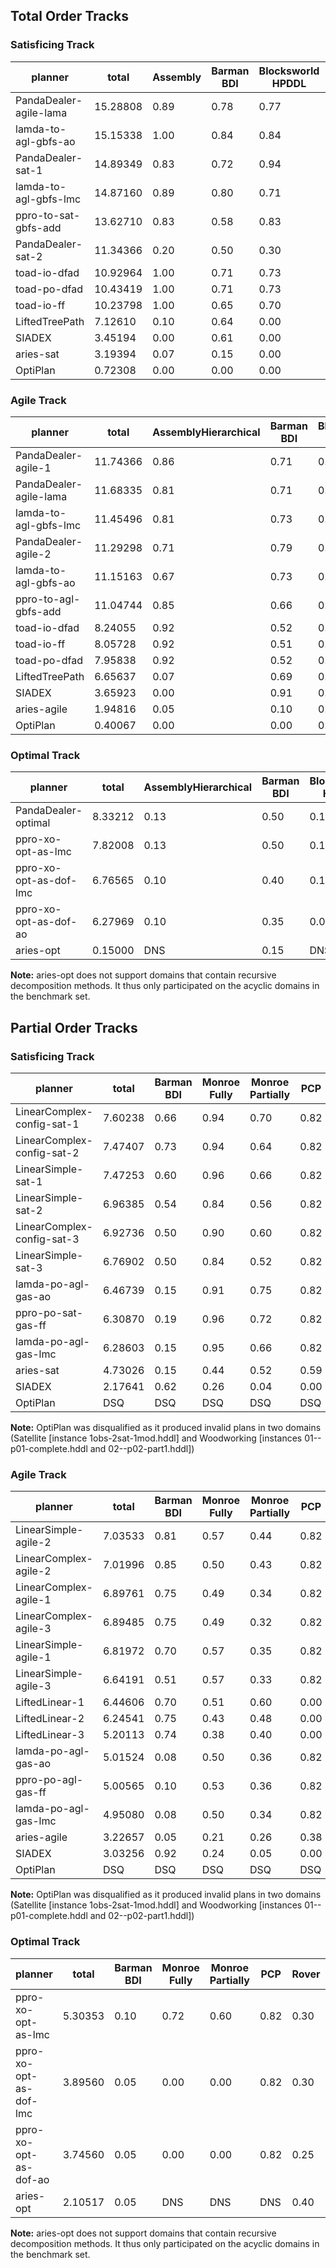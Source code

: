 



## Total Order Tracks

### Satisficing Track


|planner|total|Assembly|Barman BDI|Blocksworld HPDDL|Depots|Factories simple|Freecell Learned|Hiking|Logistics Learned|Minecraft Player|Minecraft Regular|Monroe Fully|Monroe Partially|Multiarm Blocksworld|Robot|Rover GTOHP|Satellite GTOHP|Towers|Transport|Woodworking|SharpSAT|lamps|Snake|
|---|---|---|---|---|---|---|---|---|---|---|---|---|---|---|---|---|---|---|---|---|---|---|---|
|PandaDealer-agile-lama|15.28808|0.89|0.78|0.77|0.90|0.67|0.13|0.83|0.98|0.20|0.71|0.94|0.68|0.95|0.92|0.88|0.92|0.65|0.73|0.69|0.46|0.48|0.14|
|lamda-to-agl-gbfs-ao|15.15338|1.00|0.84|0.84|0.90|0.42|0.04|0.83|1.00|0.20|0.71|0.97|0.65|0.96|0.90|0.90|0.94|0.65|0.65|0.76|0.48|0.40|0.11|
|PandaDealer-sat-1|14.89349|0.83|0.72|0.94|0.72|0.48|0.20|0.87|0.85|0.20|0.71|0.93|0.63|0.97|0.81|0.87|0.94|0.65|0.55|0.97|0.47|0.45|0.14|
|lamda-to-agl-gbfs-lmc|14.87160|0.89|0.80|0.71|0.87|0.42|0.07|0.80|1.00|0.20|0.71|0.97|0.59|0.95|0.91|0.93|0.92|0.65|0.80|0.70|0.47|0.40|0.11|
|ppro-to-sat-gbfs-add|13.62710|0.83|0.58|0.83|0.72|0.37|0.24|0.87|0.42|0.20|0.61|0.91|0.52|0.96|0.82|0.93|0.91|0.65|0.58|0.76|0.47|0.35|0.10|
|PandaDealer-sat-2|11.34366|0.20|0.50|0.30|0.80|0.35|0.00|0.70|0.54|0.20|0.71|0.96|0.65|0.24|0.54|0.61|0.74|0.65|0.62|0.95|0.48|0.50|0.11|
|toad-io-dfad|10.92964|1.00|0.71|0.73|0.83|0.25|0.00|0.40|0.55|0.05|0.66|0.00|0.00|0.98|0.98|0.29|0.97|0.60|0.22|0.98|0.05|0.53|0.15|
|toad-po-dfad|10.43419|1.00|0.71|0.73|0.77|0.25|0.00|0.40|0.55|0.05|0.66|0.00|0.00|0.98|0.98|0.29|0.58|0.60|0.22|0.98|0.05|0.53|0.11|
|toad-io-ff|10.23798|1.00|0.65|0.70|0.85|0.25|0.00|0.40|0.50|0.05|0.66|0.00|0.00|0.98|0.98|0.28|0.54|0.60|0.17|0.98|0.05|0.50|0.12|
|LiftedTreePath|7.12610|0.10|0.64|0.00|0.71|0.15|0.00|0.46|0.01|0.08|0.45|0.71|0.71|0.00|0.25|0.52|0.40|0.20|0.67|0.83|0.19|0.00|0.03|
|SIADEX|3.45194|0.00|0.61|0.00|0.73|0.00|0.00|0.00|0.00|0.15|0.64|0.19|0.00|0.01|0.00|0.45|0.00|0.55|0.03|0.09|0.00|0.00|0.00|
|aries-sat|3.19394|0.07|0.15|0.00|0.40|0.05|0.00|0.03|0.01|0.00|0.02|0.40|0.40|0.00|0.20|0.23|0.30|0.20|0.40|0.00|0.00|0.33|0.00|
|OptiPlan|0.72308|0.00|0.00|0.00|0.03|0.05|0.00|0.00|0.00|0.00|0.03|0.00|0.00|0.00|0.00|0.12|0.14|0.00|0.31|0.03|0.00|0.00|0.00|





### Agile Track


|planner|total|AssemblyHierarchical|Barman BDI|Blocksworld HPDDL|Depots|Factories simple|Freecell Learned|Hiking|Logistics Learned|Minecraft Player|Minecraft Regular|Monroe Fully|Monroe Partially|Multiarm Blocksworld|Robot|Rover GTOHP|Satellite GTOHP|Towers|Transport|Woodworking|SharpSAT|lamps|Snake|
|---|---|---|---|---|---|---|---|---|---|---|---|---|---|---|---|---|---|---|---|---|---|---|---|
PandaDealer-agile-1|11.74366|0.86|0.71|0.74|0.70|0.37|0.11|0.63|0.76|0.07|0.54|0.55|0.32|0.83|0.84|0.58|0.63|0.44|0.49|0.62|0.39|0.50|0.09|
PandaDealer-agile-lama|11.68335|0.81|0.71|0.63|0.80|0.40|0.07|0.61|0.74|0.07|0.54|0.55|0.32|0.81|0.84|0.56|0.61|0.45|0.68|0.54|0.39|0.50|0.09|
lamda-to-agl-gbfs-lmc|11.45496|0.81|0.73|0.57|0.79|0.37|0.02|0.60|0.73|0.07|0.52|0.55|0.27|0.74|0.82|0.60|0.62|0.43|0.72|0.54|0.39|0.48|0.08|
PandaDealer-agile-2|11.29298|0.71|0.79|0.70|0.81|0.31|0.15|0.64|0.78|0.07|0.54|0.56|0.34|0.45|0.84|0.54|0.55|0.45|0.47|0.65|0.39|0.47|0.08|
lamda-to-agl-gbfs-ao|11.15163|0.67|0.73|0.64|0.81|0.30|0.01|0.63|0.71|0.07|0.52|0.54|0.30|0.74|0.81|0.60|0.62|0.43|0.54|0.55|0.39|0.47|0.07|
ppro-to-agl-gbfs-add|11.04744|0.85|0.66|0.66|0.70|0.31|0.07|0.63|0.42|0.08|0.52|0.55|0.28|0.76|0.83|0.62|0.65|0.44|0.53|0.55|0.40|0.46|0.07|
toad-io-dfad|8.24055|0.92|0.52|0.56|0.66|0.18|0.00|0.27|0.41|0.01|0.46|0.00|0.00|0.73|0.81|0.23|0.61|0.43|0.18|0.68|0.02|0.49|0.06|
toad-io-ff|8.05728|0.92|0.51|0.55|0.69|0.18|0.00|0.27|0.41|0.01|0.46|0.00|0.00|0.74|0.81|0.23|0.43|0.43|0.16|0.69|0.02|0.49|0.06|
toad-po-dfad|7.95838|0.92|0.52|0.56|0.65|0.19|0.00|0.27|0.41|0.01|0.47|0.00|0.00|0.73|0.80|0.23|0.42|0.39|0.18|0.65|0.02|0.49|0.05|
LiftedTreePath|6.65637|0.07|0.69|0.00|0.60|0.16|0.00|0.42|0.01|0.05|0.35|0.64|0.60|0.00|0.20|0.49|0.50|0.18|0.67|0.87|0.15|0.00|0.02|
SIADEX|3.65923|0.00|0.91|0.00|0.69|0.00|0.00|0.00|0.00|0.12|0.34|0.24|0.00|0.01|0.00|0.76|0.00|0.45|0.03|0.10|0.00|0.00|0.00|
aries-agile|1.94816|0.05|0.10|0.00|0.19|0.04|0.00|0.02|0.00|0.00|0.00|0.23|0.20|0.00|0.14|0.17|0.17|0.14|0.22|0.00|0.00|0.27|0.00|
OptiPlan|0.40067|0.00|0.00|0.00|0.02|0.04|0.00|0.00|0.00|0.00|0.01|0.00|0.00|0.00|0.00|0.06|0.10|0.00|0.14|0.03|0.00|0.00|0.00|





### Optimal Track


|planner|total|AssemblyHierarchical|Barman BDI|Blocksworld HPDDL|Depots|Factories simple|Freecell Learned|Hiking|Logistics Learned|Minecraft Player|Minecraft Regular|Monroe Fully|Monroe Partially|Multiarm Blocksworld|Robot|Rover GTOHP|Satellite GTOHP|Towers|Transport|Woodworking|SharpSAT|lamps|Snake|
|---|---|---|---|---|---|---|---|---|---|---|---|---|---|---|---|---|---|---|---|---|---|---|---|
PandaDealer-optimal|8.33212|0.13|0.50|0.17|0.60|0.30|0.00|0.23|0.35|0.10|0.63|0.95|0.60|0.15|0.55|0.27|0.30|0.65|0.25|0.57|0.43|0.50|0.11|
ppro-xo-opt-as-lmc|7.82008|0.13|0.50|0.17|0.60|0.25|0.00|0.23|0.35|0.05|0.63|0.70|0.50|0.15|0.55|0.27|0.30|0.65|0.23|0.57|0.43|0.50|0.07|
ppro-xo-opt-as-dof-lmc|6.76565|0.10|0.40|0.17|0.60|0.25|0.00|0.57|0.28|0.05|0.51|0.00|0.00|0.19|0.55|0.27|0.50|0.55|0.38|0.53|0.38|0.47|0.04|
ppro-xo-opt-as-dof-ao|6.27969|0.10|0.35|0.00|0.60|0.20|0.00|0.60|0.28|0.05|0.56|0.00|0.00|0.00|0.55|0.27|0.50|0.55|0.38|0.50|0.33|0.43|0.04|
aries-opt|0.15000|DNS|0.15|DNS|DNS|DNS|DNS|DNS|DNS|DNS|DNS|DNS|DNS|DNS|DNS|DNS|DNS|DNS|DNS|0.00|DNS|DNS|DNS|

**Note:** aries-opt does not support domains that contain recursive decomposition methods. It thus only participated on the acyclic domains in the benchmark set.


## Partial Order Tracks


### Satisficing Track


|planner|total|Barman BDI|Monroe Fully|Monroe Partially|PCP|Rover|Satellite|Transport|Ultralight Cockpit|Woodworking|colouring|
|---|---|---|---|---|---|---|---|---|---|---|---|
|LinearComplex-config-sat-1|7.60238|0.66|0.94|0.70|0.82|0.86|0.98|0.26|1.00|0.70|0.69|
|LinearComplex-config-sat-2|7.47407|0.73|0.94|0.64|0.82|0.85|1.00|0.17|1.00|0.63|0.69|
|LinearSimple-sat-1|7.47253|0.60|0.96|0.66|0.82|0.81|1.00|0.26|1.00|0.70|0.66|
|LinearSimple-sat-2|6.96385|0.54|0.84|0.56|0.82|0.83|1.00|0.15|1.00|0.57|0.66|
|LinearComplex-config-sat-3|6.92736|0.50|0.90|0.60|0.82|0.75|1.00|0.19|1.00|0.50|0.66|
|LinearSimple-sat-3|6.76902|0.50|0.84|0.52|0.82|0.73|1.00|0.20|1.00|0.50|0.66|
|lamda-po-agl-gas-ao|6.46739|0.15|0.91|0.75|0.82|0.43|0.99|0.33|1.00|0.42|0.66|
|ppro-po-sat-gas-ff|6.30870|0.19|0.96|0.72|0.82|0.27|0.97|0.32|1.00|0.39|0.66|
|lamda-po-agl-gas-lmc|6.28603|0.15|0.95|0.66|0.82|0.37|0.99|0.29|1.00|0.39|0.66|
|aries-sat|4.73026|0.15|0.44|0.52|0.59|0.79|1.00|0.32|0.66|0.00|0.27|
|SIADEX|2.17641|0.62|0.26|0.04|0.00|0.31|0.83|0.03|0.00|0.09|0.00|
|OptiPlan|DSQ|DSQ|DSQ|DSQ|DSQ|DSQ|DSQ|DSQ|DSQ|DSQ|


**Note:** OptiPlan was disqualified as it produced invalid plans in two domains (Satellite [instance 1obs-2sat-1mod.hddl] and Woodworking [instances 01--p01-complete.hddl and 02--p02-part1.hddl])





### Agile Track


|planner|total|Barman BDI|Monroe Fully|Monroe Partially|PCP|Rover|Satellite|Transport|Ultralight Cockpit|Woodworking|colouring|
|---|---|---|---|---|---|---|---|---|---|---|---|
|LinearSimple-agile-2|7.03533|0.81|0.57|0.44|0.82|1.00|1.00|0.52|0.93|0.63|0.30|
|LinearComplex-agile-2|7.01996|0.85|0.50|0.43|0.82|1.00|1.00|0.54|0.93|0.64|0.31|
|LinearComplex-agile-1|6.89761|0.75|0.49|0.34|0.82|1.00|1.00|0.63|0.93|0.62|0.31|
|LinearComplex-agile-3|6.89485|0.75|0.49|0.32|0.82|1.00|1.00|0.66|0.93|0.61|0.31|
|LinearSimple-agile-1|6.81972|0.70|0.57|0.35|0.82|0.99|1.00|0.54|0.93|0.61|0.30|
|LinearSimple-agile-3|6.64191|0.51|0.57|0.33|0.82|1.00|1.00|0.57|0.93|0.60|0.30|
|LiftedLinear-1|6.44606|0.70|0.51|0.60|0.00|0.97|1.00|0.78|0.97|0.91|0.00|
|LiftedLinear-2|6.24541|0.75|0.43|0.48|0.00|0.99|1.00|0.88|0.98|0.74|0.00|
|LiftedLinear-3|5.20113|0.74|0.38|0.40|0.00|0.58|1.00|0.64|0.85|0.60|0.00|
|lamda-po-agl-gas-ao|5.01524|0.08|0.50|0.36|0.82|0.36|0.99|0.34|0.92|0.36|0.29|
|ppro-po-agl-gas-ff|5.00565|0.10|0.53|0.36|0.82|0.32|1.00|0.30|0.91|0.36|0.30|
|lamda-po-agl-gas-lmc|4.95080|0.08|0.50|0.34|0.82|0.38|1.00|0.26|0.90|0.39|0.29|
|aries-agile|3.22657|0.05|0.21|0.26|0.38|0.44|1.00|0.20|0.58|0.00|0.12|
|SIADEX|3.03256|0.92|0.24|0.05|0.00|0.70|1.00|0.03|0.00|0.10|0.00|
|OptiPlan|DSQ|DSQ|DSQ|DSQ|DSQ|DSQ|DSQ|DSQ|DSQ|DSQ|

**Note:** OptiPlan was disqualified as it produced invalid plans in two domains (Satellite [instance 1obs-2sat-1mod.hddl] and Woodworking [instances 01--p01-complete.hddl and 02--p02-part1.hddl])




### Optimal Track


|planner|total|Barman BDI|Monroe Fully|Monroe Partially|PCP|Rover|Satellite|Transport|Ultralight Cockpit|Woodworking|colouring|
|---|---|---|---|---|---|---|---|---|---|---|---|
|ppro-xo-opt-as-lmc|5.30353|0.10|0.72|0.60|0.82|0.30|0.96|0.10|1.00|0.43|0.27|
|ppro-xo-opt-as-dof-lmc|3.89560|0.05|0.00|0.00|0.82|0.30|0.96|0.30|0.86|0.43|0.17|
|ppro-xo-opt-as-dof-ao|3.74560|0.05|0.00|0.00|0.82|0.25|0.96|0.30|0.86|0.33|0.17|
|aries-opt|2.10517|0.05|DNS|DNS|DNS|0.40|1.00|DNS|0.66|0.00|DNS|


**Note:** aries-opt does not support domains that contain recursive decomposition methods. It thus only participated on the acyclic domains in the benchmark set.

